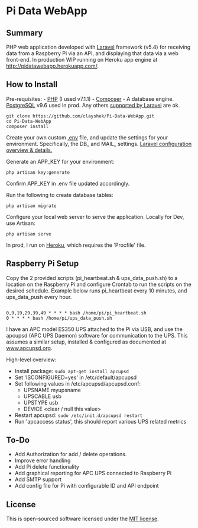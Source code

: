 # Pi Data WebApp

## Summary

PHP web application developed with <a href="https://laravel.com/docs">Laravel</a> framework (v5.4) for receiving data from 
a Raspberry Pi via an API, and displaying that data via a web front-end. In production
WIP running on Heroku app engine at http://pidatawebapp.herokuapp.com/.

## How to Install

Pre-requisites:
    - <a href="http://php.net/downloads.php">PHP</a> (I used v7.1.1)
    - <a href="https://getcomposer.org/">Composer</a>
    - A database engine. <a href="https://www.postgresql.org/download/">PostgreSQL</a> v9.6 used in prod. Any others <a href="https://laravel.com/docs/5.4/database">supported by Laravel</a> are ok.

<pre><code>git clone https://github.com/clayshek/Pi-Data-WebApp.git
cd Pi-Data-WebApp
composer install
</code></pre>

Create your own custom <a href="https://github.com/laravel/laravel/blob/master/.env.example">.env</a> file, and update the settings for your environment.
Specifically, the DB_ and MAIL_ settings. 
<a href="https://laravel.com/docs/5.4/configuration">Laravel configuration overview & details.</a>

Generate an APP_KEY for your environment:
<pre><code>php artisan key:generate</code></pre>
Confirm APP_KEY in .env file updated accordingly.

Run the following to create database tables:
<pre><code>php artisan migrate</code></pre>

Configure your local web server to serve the application.
Locally for Dev, use Artisan:
<pre><code>php artisan serve</code></pre>

In prod, I run on <a href="http://www.heroku.com">Heroku</a>, which requires the 'Procfile' file.

## Raspberry Pi Setup

Copy the 2 provided scripts (pi_heartbeat.sh & ups_data_push.sh) to a location on the Raspberry 
Pi and configure Crontab to run the scripts on the desired schedule. Example below runs pi_heartbeat 
every 10 minutes, and ups_data_push every hour.

<pre><code>
0,9,19,29,39,49 * * * * bash /home/pi/pi_heartbeat.sh
0 * * * * bash /home/pi/ups_data_push.sh
</code></pre>

I have an APC model ES350 UPS attached to the Pi via USB, and use the apcupsd (APC UPS Daemon)
software for communication to the UPS. This assumes a similar setup, installed & configured as 
documented at <a href="http://www.apcupsd.org/">www.apcupsd.org</a>.

High-level overview:

 - Install package: <code>sudo apt-get install apcupsd</code>
 - Set 'ISCONFIGURED=yes' in /etc/default/apcupsd
 - Set following values in /etc/apcupsd/apcupsd.conf:
    - UPSNAME myupsname
    - UPSCABLE usb 
    - UPSTYPE usb
    - DEVICE      <clear / null this value>
 - Restart apcupsd: <code>sudo /etc/init.d/apcupsd restart</code>
 - Run 'apcaccess status', this should report various UPS related metrics

## To-Do

 - Add Authorization for add / delete operations.
 - Improve error handling
 - Add Pi delete functionality
 - Add graphical reporting for APC UPS connected to Raspberry Pi 
 - Add SMTP support
 - Add config file for Pi with configurable ID and API endpoint

## License

This is open-sourced software licensed under the [MIT license](http://opensource.org/licenses/MIT).
